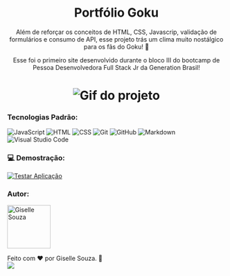 <h1 align="center">Portfólio Goku</h1>

<p align="center">
Além de reforçar os conceitos de HTML, CSS, Javascrip, validação de formulários e consumo de API, esse projeto trás um clima muito nostálgico para os fãs do Goku! 🧡 
</p>

<p align="center">
Esse foi o primeiro site desenvolvido durante o bloco III do bootcamp de Pessoa Desenvolvedora Full Stack Jr da Generation Brasil! 
</p>

<h1 align="center">
  <img alt="Gif do projeto" src="./PortfolioGoku.gif" />
</h1>

### Tecnologias Padrão:

![JavaScript](https://img.shields.io/badge/-JavaScript-05122A?style=flat&logo=javascript)
![HTML](https://img.shields.io/badge/-HTML-05122A?style=flat&logo=HTML5)
![CSS](https://img.shields.io/badge/-CSS-05122A?style=flat&logo=CSS3&logoColor=1572B6)
![Git](https://img.shields.io/badge/-Git-05122A?style=flat&logo=git)
![GitHub](https://img.shields.io/badge/-GitHub-05122A?style=flat&logo=github)
![Markdown](https://img.shields.io/badge/-Markdown-05122A?style=flat&logo=markdown)
![Visual Studio Code](https://img.shields.io/badge/-Visual%20Studio%20Code-05122A?style=flat&logo=visual-studio-code&logoColor=007ACC)

### 💻 Demostração:

<a href="https://gisellesouzaa.github.io/portfolio_v2/contato.html" target="_blank"><img align="center" alt="Testar Aplicação" src="https://img.shields.io/badge/Clique_aqui_para_testar_a_página-6DB33F?style=flat&logoColor=white"></a>

### Autor:

<img alt="Giselle Souza" title="Giselle Souza" src="https://github.com/gisellesouzaa.png" height="100" width="100"/>

Feito com ❤️ por Giselle Souza. 👋
<br>
<a href="https://www.linkedin.com/in/giselle-de-souza-gabriel/" target="_blank"><img src="https://img.shields.io/badge/-LinkedIn-05122A?style=for-the-flat&logo=linkedin&logoColor=white" target="_blank"></a>


